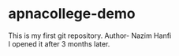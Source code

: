 # apnacollege-demo
This is my first git repository.
Author- Nazim Hanfi
<br>
I opened it after 3 months later.
